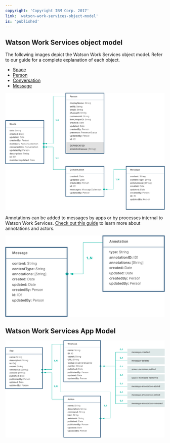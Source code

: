 ```yaml
---
copyright: 'Copyright IBM Corp. 2017'
link: 'watson-work-services-object-model'
is: 'published'
---
```

## Watson Work Services object model

The following images depict the Watson Work Services object model. Refer to our guide for a complete explanation of each object.
- [Space](./guides/V1_spaces_main.md)
- [Person](./guides/V1_people_main.md)
- [Conversation](./guides/V1_conversation_main.md)
- [Message](./guides/V1_message_main.md)

![IBM Watson Work Services Object Model](./images/WWSObjectModel_Core.png)

Annotations can be added to messages by apps or by processes internal to Watson Work Services. [Check out this guide](guides/V1_annotations.md) to learn more about annotations and actors.

![IBM Watson Work Services Object Model](./images/WWSObjectModel_Annotations.png)

## Watson Work Services App Model

![IBM Watson Work Services Object Model](./images/WWSObjectModel_Apps.png)
